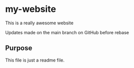 # my-website

This is a really awesome website

Updates made on the main branch on GitHub before rebase

## Purpose
This file is just a readme file.
